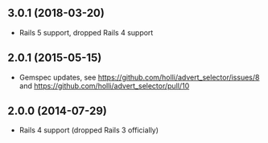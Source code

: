 ## 3.0.1 (2018-03-20)

  - Rails 5 support, dropped Rails 4 support

## 2.0.1 (2015-05-15)

  - Gemspec updates, see https://github.com/holli/advert_selector/issues/8 and https://github.com/holli/advert_selector/pull/10

## 2.0.0 (2014-07-29)

  - Rails 4 support (dropped Rails 3 officially)


